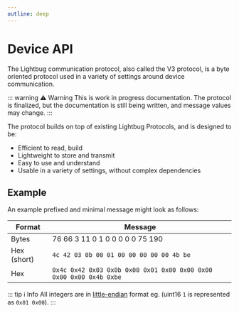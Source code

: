 ```yaml
---
outline: deep
---
```


# Device API

The Lightbug communication protocol, also called the V3 protocol, is a byte oriented protocol used in a variety of settings around device communication.

::: warning ⚠️ Warning
This is work in progress documentation.
The protocol is finalized, but the documentation is still being written, and message values may change.
:::

The protocol builds on top of existing Lightbug Protocols, and is designed to be:
 - Efficient to read, build
 - Lightweight to store and transmit
 - Easy to use and understand
 - Usable in a variety of settings, without complex dependencies

## Example

An example prefixed and minimal message might look as follows:

| Format | Message |
| ------ | --- |
| Bytes  | 76 66 3 11 0 1 0 0 0 0 0 75 190 |
| Hex (short) | `4c 42 03 0b 00 01 00 00 00 00 00 4b be` |
| Hex    | `0x4c 0x42 0x03 0x0b 0x00 0x01 0x00 0x00 0x00 0x00 0x00 0x4b 0xbe` |

::: tip ℹ️ Info
All integers are in [little-endian](https://en.wikipedia.org/wiki/Endianness) format eg. (uint16 `1` is represented as `0x01 0x00`).
:::
